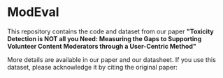 # ModEval

This repository contains the code and dataset from our paper **"Toxicity Detection is NOT all you Need: Measuring the Gaps to Supporting Volunteer Content Moderators through a User-Centric Method"**

More details are available in our paper and our datasheet. If you use this dataset, please acknowledge it by citing the original paper:
